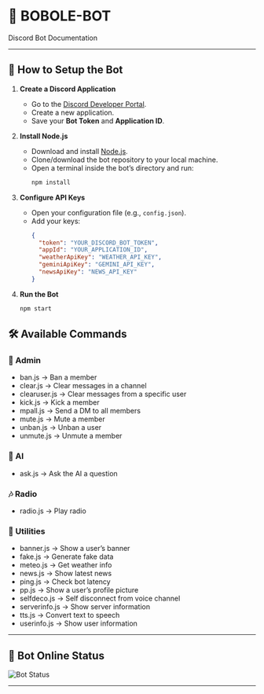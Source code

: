 # 🤖 BOBOLE-BOT  
Discord Bot Documentation

---

## 📌 How to Setup the Bot

1. **Create a Discord Application**  
   - Go to the [Discord Developer Portal](https://discord.com/developers/applications).  
   - Create a new application.  
   - Save your **Bot Token** and **Application ID**.  

2. **Install Node.js**  
   - Download and install [Node.js](https://nodejs.org/).  
   - Clone/download the bot repository to your local machine.  
   - Open a terminal inside the bot’s directory and run:  
     ```bash
     npm install
     ```

3. **Configure API Keys**  
   - Open your configuration file (e.g., `config.json`).  
   - Add your keys:  
     ```json
     {
       "token": "YOUR_DISCORD_BOT_TOKEN",
       "appId": "YOUR_APPLICATION_ID",
       "weatherApiKey": "WEATHER_API_KEY",
       "geminiApiKey": "GEMINI_API_KEY",
       "newsApiKey": "NEWS_API_KEY"
     }
     ```

4. **Run the Bot**  
   ```bash
   npm start
   ```

## 🛠️ Available Commands

### 🔑 Admin
- ban.js → Ban a member  
- clear.js → Clear messages in a channel  
- clearuser.js → Clear messages from a specific user  
- kick.js → Kick a member  
- mpall.js → Send a DM to all members  
- mute.js → Mute a member  
- unban.js → Unban a user  
- unmute.js → Unmute a member  

### 🤖 AI
- ask.js → Ask the AI a question  

### 🎶 Radio
- radio.js → Play radio  
### 🧰 Utilities
- banner.js → Show a user’s banner  
- fake.js → Generate fake data  
- meteo.js → Get weather info  
- news.js → Show latest news  
- ping.js → Check bot latency  
- pp.js → Show a user’s profile picture  
- selfdeco.js → Self disconnect from voice channel  
- serverinfo.js → Show server information  
- tts.js → Convert text to speech  
- userinfo.js → Show user information  

---

## 📡 Bot Online Status
![Bot Status](https://discord.c99.nl/widget/theme-1/1246432025817256107.png)

---

